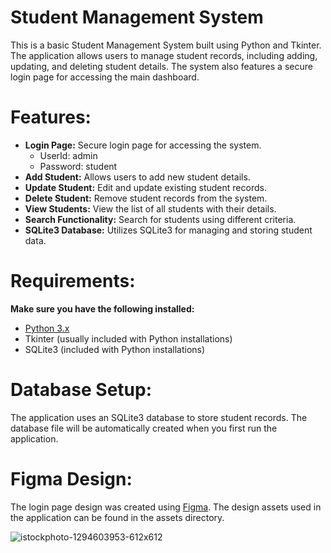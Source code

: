 # Student Management System
This is a basic Student Management System built using Python and Tkinter. The application allows users to manage student records, including adding, updating,
and deleting student details. The system also features a secure login page for accessing the main dashboard.


# Features:
- <b> Login Page:</b> Secure login page for accessing the system.
  - UserId: admin
  - Password: student
- <b> Add Student:</b> Allows users to add new student details.
- <b> Update Student:</b> Edit and update existing student records.
- <b> Delete Student:</b> Remove student records from the system.
- <b> View Students:</b> View the list of all students with their details.
- <b> Search Functionality:</b> Search for students using different criteria.
- <b> SQLite3 Database:</b> Utilizes SQLite3 for managing and storing student data.
# Requirements:
<b> Make sure you have the following installed: </b>

- [Python 3.x](https://www.python.org/downloads/) <br>
- Tkinter (usually included with Python installations)
- SQLite3 (included with Python installations)
# Database Setup:
The application uses an SQLite3 database to store student records. The database file will be automatically created when you first run the application.
# Figma Design:
The login page design was created using [Figma](https://www.figma.com/). The design assets used in the application can be found in the assets directory.

![istockphoto-1294603953-612x612](https://github.com/user-attachments/assets/b0d61aa8-64bd-4388-8b92-c360c7eb3f5f)
